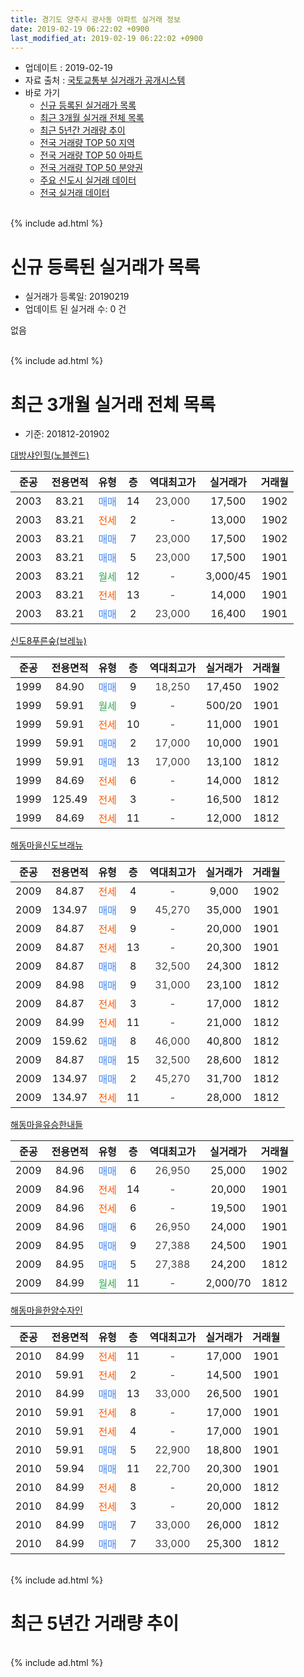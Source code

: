```yaml
---
title: 경기도 양주시 광사동 아파트 실거래 정보
date: 2019-02-19 06:22:02 +0900
last_modified_at: 2019-02-19 06:22:02 +0900
---
```


* 업데이트 : 2019-02-19
* 자료 출처 : [국토교통부 실거래가 공개시스템](http://rt.molit.go.kr)
* 바로 가기
    * [신규 등록된 실거래가 목록](#신규-등록된-실거래가-목록)
    * [최근 3개월 실거래 전체 목록](#최근-3개월-실거래-전체-목록)
    * [최근 5년간 거래량 추이](#최근-5년간-거래량-추이)
    * [전국 거래량 TOP 50 지역](https://inasie.github.io/apt-trade-info/최근-3개월-전국에서-가장-거래가-많이-발생한-지역)
    * [전국 거래량 TOP 50 아파트](https://inasie.github.io/apt-trade-info/최근-3개월-전국에서-가장-거래가-많이-발생한-아파트)
    * [전국 거래량 TOP 50 분양권](https://inasie.github.io/apt-trade-info/최근-3개월-전국에서-가장-거래가-많이-발생한-분양권)
    * [주요 신도시 실거래 데이터](https://inasie.github.io/apt-trade-info/주요-신도시)
    * [전국 실거래 데이터](https://inasie.github.io/apt-trade-info/전국)
<br>
{% include ad.html %}
<br>

# 신규 등록된 실거래가 목록
* 실거래가 등록일: 20190219
* 업데이트 된 실거래 수: 0 건

없음

<br>
{% include ad.html %}
<br>

# 최근 3개월 실거래 전체 목록
* 기준: 201812-201902


[대방샤인힐(노블렌드)](https://search.naver.com/search.naver?query=%EA%B2%BD%EA%B8%B0%EB%8F%84+%EC%96%91%EC%A3%BC%EC%8B%9C+%EA%B4%91%EC%82%AC%EB%8F%99+%EB%8C%80%EB%B0%A9%EC%83%A4%EC%9D%B8%ED%9E%90%28%EB%85%B8%EB%B8%94%EB%A0%8C%EB%93%9C%29)

|준공|전용면적|유형|층|역대최고가|실거래가|거래월|
|:---:|:---:|:---:|:---:|:---:|:---:|:---:|
|2003|83.21|<span style="color:#4285f3">매매</span>|14|<span style="color:#444444">23,000</span>|17,500|1902|
|2003|83.21|<span style="color:#ff5a00">전세</span>|2|<span style="color:#444444">-</span>|13,000|1902|
|2003|83.21|<span style="color:#4285f3">매매</span>|7|<span style="color:#444444">23,000</span>|17,500|1902|
|2003|83.21|<span style="color:#4285f3">매매</span>|5|<span style="color:#444444">23,000</span>|17,500|1901|
|2003|83.21|<span style="color:#34a853">월세</span>|12|<span style="color:#444444">-</span>|3,000/45|1901|
|2003|83.21|<span style="color:#ff5a00">전세</span>|13|<span style="color:#444444">-</span>|14,000|1901|
|2003|83.21|<span style="color:#4285f3">매매</span>|2|<span style="color:#444444">23,000</span>|16,400|1901|

[신도8푸른숲(브레뉴)](https://search.naver.com/search.naver?query=%EA%B2%BD%EA%B8%B0%EB%8F%84+%EC%96%91%EC%A3%BC%EC%8B%9C+%EA%B4%91%EC%82%AC%EB%8F%99+%EC%8B%A0%EB%8F%848%ED%91%B8%EB%A5%B8%EC%88%B2%28%EB%B8%8C%EB%A0%88%EB%89%B4%29)

|준공|전용면적|유형|층|역대최고가|실거래가|거래월|
|:---:|:---:|:---:|:---:|:---:|:---:|:---:|
|1999|84.90|<span style="color:#4285f3">매매</span>|9|<span style="color:#444444">18,250</span>|17,450|1902|
|1999|59.91|<span style="color:#34a853">월세</span>|9|<span style="color:#444444">-</span>|500/20|1901|
|1999|59.91|<span style="color:#ff5a00">전세</span>|10|<span style="color:#444444">-</span>|11,000|1901|
|1999|59.91|<span style="color:#4285f3">매매</span>|2|<span style="color:#444444">17,000</span>|10,000|1901|
|1999|59.91|<span style="color:#4285f3">매매</span>|13|<span style="color:#444444">17,000</span>|13,100|1812|
|1999|84.69|<span style="color:#ff5a00">전세</span>|6|<span style="color:#444444">-</span>|14,000|1812|
|1999|125.49|<span style="color:#ff5a00">전세</span>|3|<span style="color:#444444">-</span>|16,500|1812|
|1999|84.69|<span style="color:#ff5a00">전세</span>|11|<span style="color:#444444">-</span>|12,000|1812|

[해동마을신도브래뉴](https://search.naver.com/search.naver?query=%EA%B2%BD%EA%B8%B0%EB%8F%84+%EC%96%91%EC%A3%BC%EC%8B%9C+%EA%B4%91%EC%82%AC%EB%8F%99+%ED%95%B4%EB%8F%99%EB%A7%88%EC%9D%84%EC%8B%A0%EB%8F%84%EB%B8%8C%EB%9E%98%EB%89%B4)

|준공|전용면적|유형|층|역대최고가|실거래가|거래월|
|:---:|:---:|:---:|:---:|:---:|:---:|:---:|
|2009|84.87|<span style="color:#ff5a00">전세</span>|4|<span style="color:#444444">-</span>|9,000|1902|
|2009|134.97|<span style="color:#4285f3">매매</span>|9|<span style="color:#444444">45,270</span>|35,000|1901|
|2009|84.87|<span style="color:#ff5a00">전세</span>|9|<span style="color:#444444">-</span>|20,000|1901|
|2009|84.87|<span style="color:#ff5a00">전세</span>|13|<span style="color:#444444">-</span>|20,300|1901|
|2009|84.87|<span style="color:#4285f3">매매</span>|8|<span style="color:#444444">32,500</span>|24,300|1812|
|2009|84.98|<span style="color:#4285f3">매매</span>|9|<span style="color:#444444">31,000</span>|23,100|1812|
|2009|84.87|<span style="color:#ff5a00">전세</span>|3|<span style="color:#444444">-</span>|17,000|1812|
|2009|84.99|<span style="color:#ff5a00">전세</span>|11|<span style="color:#444444">-</span>|21,000|1812|
|2009|159.62|<span style="color:#4285f3">매매</span>|8|<span style="color:#444444">46,000</span>|40,800|1812|
|2009|84.87|<span style="color:#4285f3">매매</span>|15|<span style="color:#444444">32,500</span>|28,600|1812|
|2009|134.97|<span style="color:#4285f3">매매</span>|2|<span style="color:#444444">45,270</span>|31,700|1812|
|2009|134.97|<span style="color:#ff5a00">전세</span>|11|<span style="color:#444444">-</span>|28,000|1812|

[해동마을유승한내들](https://search.naver.com/search.naver?query=%EA%B2%BD%EA%B8%B0%EB%8F%84+%EC%96%91%EC%A3%BC%EC%8B%9C+%EA%B4%91%EC%82%AC%EB%8F%99+%ED%95%B4%EB%8F%99%EB%A7%88%EC%9D%84%EC%9C%A0%EC%8A%B9%ED%95%9C%EB%82%B4%EB%93%A4)

|준공|전용면적|유형|층|역대최고가|실거래가|거래월|
|:---:|:---:|:---:|:---:|:---:|:---:|:---:|
|2009|84.96|<span style="color:#4285f3">매매</span>|6|<span style="color:#444444">26,950</span>|25,000|1902|
|2009|84.96|<span style="color:#ff5a00">전세</span>|14|<span style="color:#444444">-</span>|20,000|1901|
|2009|84.96|<span style="color:#ff5a00">전세</span>|6|<span style="color:#444444">-</span>|19,500|1901|
|2009|84.96|<span style="color:#4285f3">매매</span>|6|<span style="color:#444444">26,950</span>|24,000|1901|
|2009|84.95|<span style="color:#4285f3">매매</span>|9|<span style="color:#444444">27,388</span>|24,500|1901|
|2009|84.95|<span style="color:#4285f3">매매</span>|5|<span style="color:#444444">27,388</span>|24,200|1812|
|2009|84.99|<span style="color:#34a853">월세</span>|11|<span style="color:#444444">-</span>|2,000/70|1812|

[해동마을한양수자인](https://search.naver.com/search.naver?query=%EA%B2%BD%EA%B8%B0%EB%8F%84+%EC%96%91%EC%A3%BC%EC%8B%9C+%EA%B4%91%EC%82%AC%EB%8F%99+%ED%95%B4%EB%8F%99%EB%A7%88%EC%9D%84%ED%95%9C%EC%96%91%EC%88%98%EC%9E%90%EC%9D%B8)

|준공|전용면적|유형|층|역대최고가|실거래가|거래월|
|:---:|:---:|:---:|:---:|:---:|:---:|:---:|
|2010|84.99|<span style="color:#ff5a00">전세</span>|11|<span style="color:#444444">-</span>|17,000|1901|
|2010|59.91|<span style="color:#ff5a00">전세</span>|2|<span style="color:#444444">-</span>|14,500|1901|
|2010|84.99|<span style="color:#4285f3">매매</span>|13|<span style="color:#444444">33,000</span>|26,500|1901|
|2010|59.91|<span style="color:#ff5a00">전세</span>|8|<span style="color:#444444">-</span>|17,000|1901|
|2010|59.91|<span style="color:#ff5a00">전세</span>|4|<span style="color:#444444">-</span>|17,000|1901|
|2010|59.91|<span style="color:#4285f3">매매</span>|5|<span style="color:#444444">22,900</span>|18,800|1901|
|2010|59.94|<span style="color:#4285f3">매매</span>|11|<span style="color:#444444">22,700</span>|20,300|1901|
|2010|84.99|<span style="color:#ff5a00">전세</span>|8|<span style="color:#444444">-</span>|20,000|1812|
|2010|84.99|<span style="color:#ff5a00">전세</span>|3|<span style="color:#444444">-</span>|20,000|1812|
|2010|84.99|<span style="color:#4285f3">매매</span>|7|<span style="color:#444444">33,000</span>|26,000|1812|
|2010|84.99|<span style="color:#4285f3">매매</span>|7|<span style="color:#444444">33,000</span>|25,300|1812|


<br>
{% include ad.html %}
<br>

# 최근 5년간 거래량 추이


<div style="width:100%;">
    <canvas id="deal_progress" height="200"></canvas>
</div>

<script>
new Chart(document.getElementById("deal_progress"), {
    type: 'line',
    data: {
        labels: ['201402','201403','201404','201405','201406','201407','201408','201409','201410','201411','201412','201501','201502','201503','201504','201505','201506','201507','201508','201509','201510','201511','201512','201601','201602','201603','201604','201605','201606','201607','201608','201609','201610','201611','201612','201701','201702','201703','201704','201705','201706','201707','201708','201709','201710','201711','201712','201801','201802','201803','201804','201805','201806','201807','201808','201809','201810','201811','201812','201901','201902'],
        datasets: [{
            label: '매매',
            pointRadius: 1,
            data: [10, 16, 10, 10, 8, 9, 16, 28, 12, 11, 3, 16, 13, 14, 16, 13, 22, 29, 13, 36, 30, 18, 9, 11, 15, 17, 17, 13, 13, 25, 20, 22, 21, 8, 8, 12, 6, 13, 15, 23, 12, 14, 21, 14, 13, 3, 9, 12, 11, 14, 9, 13, 11, 9, 11, 18, 8, 8, 9, 9, 4],
            borderColor: "rgba(255, 201, 14, 1)",
            backgroundColor: "rgba(255, 201, 14, 0.5)",
            fill: false,
            lineTension: 0
        },{
            label: '전월세',
            pointRadius: 1,
            data: [26, 40, 21, 31, 30, 36, 35, 28, 32, 20, 17, 28, 19, 26, 18, 22, 17, 21, 11, 10, 26, 17, 15, 15, 22, 24, 21, 19, 24, 21, 26, 28, 26, 13, 16, 11, 20, 22, 10, 12, 17, 11, 16, 16, 15, 9, 13, 8, 13, 21, 15, 17, 13, 14, 13, 22, 21, 16, 9, 12, 2],
            borderColor: "rgba(0, 141, 185, 1)",
            backgroundColor: "rgba(0, 141, 185, 0.5)",
            fill: false,
            lineTension: 0
        }
        ]
    },
    options: {
        responsive: true,
        title: {
            display: false
        },
        tooltips: {
            mode: 'index',
            intersect: false
        },
        hover: {
            mode: 'nearest',
            intersect: true
        },
        scales: {
            xAxes: [{
                display: true,
                scaleLabel: {
                    display: true,
                    labelString: '년/월'
                }
            }],
            yAxes: [{
                display: true,
                ticks: {
                    suggestedMin: 0,
                },
                scaleLabel: {
                    display: true,
                    labelString: '실거래 수'
                }
            }]
        }
    }
});

</script>


<br>
{% include ad.html %}
<br>

